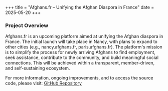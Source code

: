 +++
title = "Afghans.fr – Unifying the Afghan Diaspora in France"
date = 2025-05-20
+++

### Project Overview

Afghans.fr is an upcoming platform aimed at unifying the Afghan diaspora in France. The initial launch will take place in Nancy, with plans to expand to other cities (e.g., nancy.afghans.fr, paris.afghans.fr). The platform's mission is to simplify the process for newly arriving Afghans to find employment, seek assistance, contribute to the community, and build meaningful social connections. This will be achieved within a transparent, member-driven, and self-sustaining ecosystem.

For more information, ongoing improvements, and to access the source code, please visit: [GitHub Repository](https://github.com/hssnx/asan)

